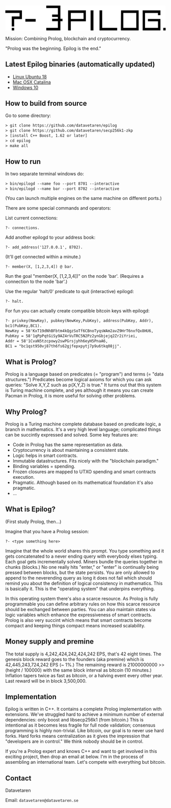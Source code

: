 ![Epilog](/images/epilog.png)

Mission: Combining Prolog, blockchain and cryptocurrency.

"Prolog was the beginning. Epilog is the end."

## Latest Epilog binaries (automatically updated)

* [Linux Ubuntu 18](https://github.com/datavetaren/epilog/releases/download/master/epilog_linux_ubuntu_18_latest.zip)
* [Mac OSX Catalina](https://github.com/datavetaren/epilog/releases/download/master/epilog_macosx_catalina_latest.zip)
* [Windows 10](https://github.com/datavetaren/epilog/releases/download/master/epilog_windows_10_latest.zip)

## How to build from source

Go to some directory:

```
> git clone https://github.com/datavetaren/epilog
> git clone https://github.com/datavetaren/secp256k1-zkp
> [install C++ Boost, 1.62 or later]
> cd epilog
> make all
```

## How to run

In two separate terminal windows do:
```
> bin/epilogd --name foo --port 8701 --interactive
> bin/epilogd --name bar --port 8702 --interactive
```

(You can launch multiple engines on the same machine on different
ports.)

There are some special commands and operators:

List current connections:

``` 
?- connections.
```

Add another epilogd to your address book:

```
?- add_address('127.0.0.1', 8702).
```
(It'll get connected within a minute.)

```
?- member(X, [1,2,3,4]) @ bar.
```

Run the goal "member(X, [1,2,3,4])" on the node 'bar'. (Requires a
connection to the node 'bar'.)

Use the regular 'halt/0' predicate to quit (interactive) epilogd:

```
?- halt.
```

For fun you can actually create compatible bitcoin keys with epilogd:

```
?- privkey(NewKey), pubkey(NewKey,PubKey), address(PubKey, Addr), bc1(PubKey,BC1).            
NewKey = 58'KxT19dNhBFbtm4kQgzSoTf6CBnoTyqsWAm2avZ9HrT6nxfQx8HU6,
PubKey = 58'1qPpPqtGiSy9AZ4rVuTRC5N2Pz2ynGbjejq2Zr2iYriei,
Addr = 58'1CvaN5tzcpowy2swPGrsjyhh6eyH5PnaA6,
BC1 = "bc1qst950vj87th6fs62gjfepxpytj7p9u6tkq08jj".
```

## What is Prolog?

Prolog is a language based on predicates (= "program") and terms (=
"data structures.") Predicates become logical axioms for which you can
ask queries: "Solve X,Y,Z such as p(X,Y,Z) is true."  It turns out
that this system is Turing machine complete, and yes although it means
you can create Pacman in Prolog, it is more useful for solving other
problems.

## Why Prolog?

Prolog is a Turing machine complete database based on predicate logic,
a branch in mathematics. It's a very high level language; complicated
things can be succintly expressed and solved. Some key features are:

* Code in Prolog has the same representation as data.
* Cryptocurrency is about maintaining a consistent state.
* Logic helps in smart contracts.
* Immutable datastructures. Fits nicely with the "blockchain paradigm."
* Binding variables = spending.
* Frozen closures are mapped to UTXO spending and smart contracts execution.
* Pragmatic. Although based on its mathematical foundation it's also pragmatic.
* ...

## What is Epilog?

(First study Prolog, then...)

Imagine that you have a Prolog session:

```
?- <type something here>
```

Imagine that the whole world shares this prompt. You type something
and it gets concatenated to a never ending query with everybody elses
typing. Each goal gets incrementally solved. Miners bundle the queries
together in chunks (blocks.) No one really hits "enter," or "enter" is
continually being pressed between blocks, but the state persists. You
are only allowed to append to the neverending query as long it does
not fail which should remind you about the definition of logical
consistency in mathematics. This is basically it. This is the
"operating system" that underpins everything.

In this operating system there's also a scarce resource.  As Prolog is
fully programmable you can define arbitrary rules on how this scarce
resource should be exchanged between parties. You can also maintain
states via logic variables which enhance the expressiveness of smart
contracts. Prolog is also very succint which means that smart
contracts become compact and keeping things compact means increased
scalability.

## Money supply and premine

The total supply is 4,242,424,242,424,242 EPS, that's 42 eight
times. The genesis block reward goes to the founders (aka premine)
which is 42,445,243,724,242 EPS (~ 1%.) The remaining reward is
21000000000 >> (height / 100000) with the same block interval as
bitcoin (10 minutes.)  Inflation tapers twice as fast as bitcoin, or a
halving event every other year. Last reward will be in block
3,500,000.

## Implementation

Epilog is written in C++. It contains a complete Prolog implementation
with extensions. We've struggled hard to achieve a minimum number of
external dependencies: only boost and libsecp256k1 (from bitcoin.)
This is intentional as it becomes less fragile for full node
validation; consensus programming is highly non-trivial. Like bitcoin,
our goal is to never use hard forks. Hard forks means centralization
as it gives the impression that "developers are in control." We think
nobody should be in control.

If you're a Prolog expert and knows C++ and want to get involved in
this exciting project, then drop an email at below. I'm in the process
of assembling an international team. Let's compete with everything but
bitcoin.

## Contact

Datavetaren

Email: ```datavetaren@datavetaren.se```
